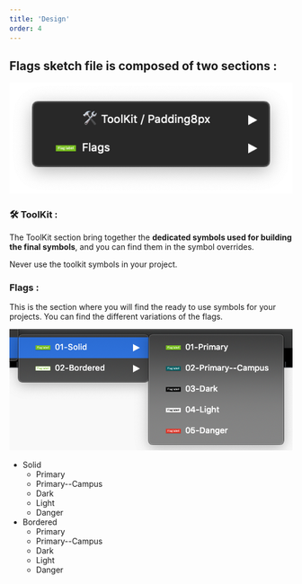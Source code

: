 ```yaml
---
title: 'Design'
order: 4
---
```


## Flags sketch file is composed of two sections :

![preferences](flags--sketch-menu.png)

### 🛠 ToolKit :

The ToolKit section bring together the **dedicated symbols used for building the final symbols**, and you can find them in the symbol overrides.
<br>

<hint type="dont">
  <hintitem dont="true">
  Never use the toolkit symbols in your project.
  </hintitem>
</hint>

### Flags :

This is the section where you will find the ready to use symbols for your projects. You can find the different variations of the flags.

![flags-symbols](flags-symbols.png)

- Solid
  - Primary
  - Primary--Campus
  - Dark
  - Light
  - Danger
- Bordered
  - Primary
  - Primary--Campus
  - Dark
  - Light
  - Danger
